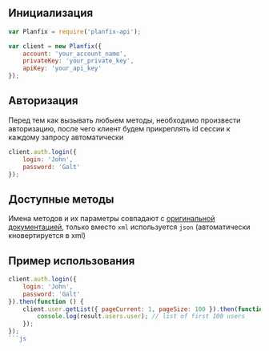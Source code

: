 ## Инициализация

```js
var Planfix = require('planfix-api');

var client = new Planfix({
	account: 'your_account_name',
	privateKey: 'your_private_key',
	apiKey: 'your_api_key'
});
```

## Авторизация

Перед тем как вызывать любыем методы, необходимо произвести авторизацию, после чего клиент будем прикреплять id сессии к каждому запросу автоматически

```js
client.auth.login({
	login: 'John',
	password: 'Galt'
});
```

## Доступные методы

Имена методов и их параметры совпадают с [оригинальной документацией](https://planfix.ru/docs/%D0%A1%D0%BF%D0%B8%D1%81%D0%BE%D0%BA_%D1%84%D1%83%D0%BD%D0%BA%D1%86%D0%B8%D0%B9), только вместо `xml` используется `json` (автоматически кновертируется в xml)

## Пример использования

```js
client.auth.login({
	login: 'John',
	password: 'Galt'
}).then(function () {
	client.user.getList({ pageCurrent: 1, pageSize: 100 }).then(function (result) {
		console.log(result.users.user); // list of first 100 users
	});
});
```js

